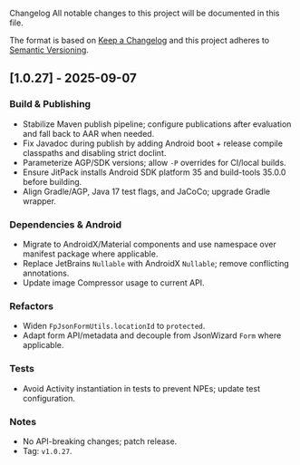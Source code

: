 Changelog
All notable changes to this project will be documented in this file.

The format is based on [Keep a Changelog](http://keepachangelog.com/en/1.0.0/)
and this project adheres to [Semantic Versioning](http://semver.org/spec/v2.0.0.html).


## [1.0.27] - 2025-09-07

### Build & Publishing
- Stabilize Maven publish pipeline; configure publications after evaluation and fall back to AAR when needed.
- Fix Javadoc during publish by adding Android boot + release compile classpaths and disabling strict doclint.
- Parameterize AGP/SDK versions; allow `-P` overrides for CI/local builds.
- Ensure JitPack installs Android SDK platform 35 and build-tools 35.0.0 before building.
- Align Gradle/AGP, Java 17 test flags, and JaCoCo; upgrade Gradle wrapper.

### Dependencies & Android
- Migrate to AndroidX/Material components and use namespace over manifest package where applicable.
- Replace JetBrains `Nullable` with AndroidX `Nullable`; remove conflicting annotations.
- Update image Compressor usage to current API.

### Refactors
- Widen `FpJsonFormUtils.locationId` to `protected`.
- Adapt form API/metadata and decouple from JsonWizard `Form` where applicable.

### Tests
- Avoid Activity instantiation in tests to prevent NPEs; update test configuration.

### Notes
- No API-breaking changes; patch release.
- Tag: `v1.0.27`.

